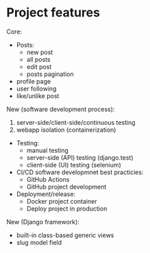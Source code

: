 # Project features

Core:

- Posts:
    - new post
    - all posts
    - edit post
    - posts pagination
- profile page
- user following
- like/unlike post

New (software development process):

1. server-side/client-side/continuous testing
2. webapp isolation (containerization)

- Testing:
    - manual testing
    - server-side (API) testing (django.test)
    - client-side (UI) testing (selenium)
- CI/CD software developmnet best practicies:
    - GitHub Actions
    - GitHub project development
- Deployment/release:
    - Docker project container
    - Deploy project in production

New (Django framework):

- built-in class-based generic views
- slug model field